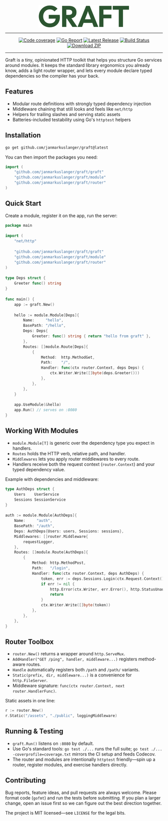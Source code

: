 <p align="center"><img src="/logo.svg" alt="GRAFT Logo" /></p>

---

<p align="center">
  <a href="https://codecov.io/gh/janmarkuslanger/graft"><img src="https://codecov.io/gh/janmarkuslanger/graft/graph/badge.svg?token=SY8BCTMFEL" alt="Code coverage"></a>
  <a href="https://goreportcard.com/report/github.com/janmarkuslanger/graft"><img src="https://goreportcard.com/badge/github.com/janmarkuslanger/graft" alt="Go Report"></a>
  <a href="https://github.com/janmarkuslanger/graft/releases"><img src="https://img.shields.io/github/release/janmarkuslanger/graft" alt="Latest Release"></a>
  <a href="https://github.com/janmarkuslanger/graft/actions"><img src="https://github.com/janmarkuslanger/graft/actions/workflows/ci.yml/badge.svg" alt="Build Status"></a>
  <a href="https://github.com/janmarkuslanger/graft/archive/refs/heads/main.zip"><img src="https://img.shields.io/badge/Download-ZIP-blue" alt="Download ZIP"></a>
</p>

---

Graft is a tiny, opinionated HTTP toolkit that helps you structure Go services around modules. It keeps the standard library ergonomics you already know, adds a light router wrapper, and lets every module declare typed dependencies so the compiler has your back.

## Features

- Modular route definitions with strongly typed dependency injection
- Middleware chaining that still looks and feels like `net/http`
- Helpers for trailing slashes and serving static assets
- Batteries-included testability using Go's `httptest` helpers

## Installation

```sh
go get github.com/janmarkuslanger/graft@latest
```

You can then import the packages you need:

```go
import (
    "github.com/janmarkuslanger/graft/graft"
    "github.com/janmarkuslanger/graft/module"
    "github.com/janmarkuslanger/graft/router"
)
```

## Quick Start

Create a module, register it on the app, run the server:

```go
package main

import (
    "net/http"

    "github.com/janmarkuslanger/graft/graft"
    "github.com/janmarkuslanger/graft/module"
    "github.com/janmarkuslanger/graft/router"
)

type Deps struct {
    Greeter func() string
}

func main() {
    app := graft.New()

    hello := module.Module[Deps]{
        Name:     "hello",
        BasePath: "/hello",
        Deps: Deps{
            Greeter: func() string { return "hello from graft" },
        },
        Routes: []module.Route[Deps]{
            {
                Method:  http.MethodGet,
                Path:    "/",
                Handler: func(ctx router.Context, deps Deps) {
                    ctx.Writer.Write([]byte(deps.Greeter()))
                },
            },
        },
    }

    app.UseModule(&hello)
    app.Run() // serves on :8080
}
```

## Working With Modules

- `module.Module[T]` is generic over the dependency type you expect in handlers.
- `Routes` holds the HTTP verb, relative path, and handler.
- `Middlewares` lets you apply router middlewares to every route.
- Handlers receive both the request context (`router.Context`) and your typed dependency value.

Example with dependencies and middleware:

```go
type AuthDeps struct {
    Users    UserService
    Sessions SessionService
}

auth := module.Module[AuthDeps]{
    Name:     "auth",
    BasePath: "/auth",
    Deps: AuthDeps{Users: users, Sessions: sessions},
    Middlewares: []router.Middleware{
        requestLogger,
    },
    Routes: []module.Route[AuthDeps]{
        {
            Method: http.MethodPost,
            Path:   "/login",
            Handler: func(ctx router.Context, deps AuthDeps) {
                token, err := deps.Sessions.Login(ctx.Request.Context())
                if err != nil {
                    http.Error(ctx.Writer, err.Error(), http.StatusUnauthorized)
                    return
                }
                ctx.Writer.Write([]byte(token))
            },
        },
    },
}
```

## Router Toolbox

- `router.New()` returns a wrapper around `http.ServeMux`.
- `AddHandler("GET /ping", handler, middleware...)` registers method-aware routes.
- `Handle` automatically registers both `/path` and `/path/` variants.
- `Static(prefix, dir, middleware...)` is a convenience for `http.FileServer`.
- Middleware signature: `func(ctx router.Context, next router.HandlerFunc)`.

Static assets in one line:

```go
r := router.New()
r.Static("/assets", "./public", loggingMiddleware)
```

## Running & Testing

- `graft.Run()` listens on `:8080` by default.
- Use Go's standard tools: `go test ./...` runs the full suite; `go test ./... -coverprofile=coverage.txt` mirrors the CI setup and feeds Codecov.
- The router and modules are intentionally `httptest` friendly—spin up a router, register modules, and exercise handlers directly.

## Contributing

Bug reports, feature ideas, and pull requests are always welcome. Please format code (`gofmt`) and run the tests before submitting. If you plan a larger change, open an issue first so we can figure out the best direction together.

The project is MIT licensed—see `LICENSE` for the legal bits.
